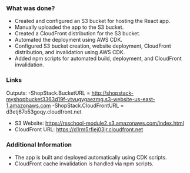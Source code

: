 

### What was done?
- Created and configured an S3 bucket for hosting the React app.
- Manually uploaded the app to the S3 bucket.
- Created a CloudFront distribution for the S3 bucket.
- Automated the deployment using AWS CDK.
- Configured S3 bucket creation, website deployment, CloudFront distribution, and invalidation using AWS CDK.
- Added npm scripts for automated build, deployment, and CloudFront invalidation.

### Links
Outputs:
-ShopStack.BucketURL = http://shopstack-myshopbucket3363d19f-vtvugygaezmg.s3-website-us-east-1.amazonaws.com
-ShopStack.CloudFrontURL = d3etj67o53goqy.cloudfront.net
- S3 Website: https://rsschool-module2.s3.amazonaws.com/index.html
- CloudFront URL: https://d1rm5rfiej03jr.cloudfront.net

### Additional Information
- The app is built and deployed automatically using CDK scripts.
- CloudFront cache invalidation is handled via npm scripts.
